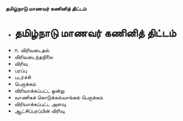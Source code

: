 **தமிழ்நாடு மாணவர் கணினித் திட்டம்**
- # தமிழ்நாடு மாணவர் கணினித் திட்டம்
- n. விரிவடைதல்
- விரிவடைந்தநிலை
- விரிவு
- பரப்பு
- படர்ச்சி
- பெருக்கம்
- விரிவாக்கப்பட்ட ஒன்று
- வாணிகக் கொடுக்கல்வாங்கல் பெருக்கம்
- விரிவாக்கப்பட்ட அளவு
- ஆட்சிப்பரப்பின் விரிவு.

